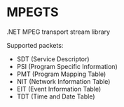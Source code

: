# MPEGTS

.NET MPEG transport stream library

Supported packets:
- SDT (Service Descriptor)
- PSI (Program Specific Information)
- PMT (Program Mapping Table)
- NIT (Network Information Table)
- EIT (Event Information Table)
- TDT (Time and Date Table)


